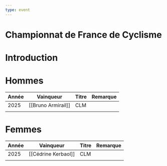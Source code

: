 ```yaml
---
type: event
---
```


# Championnat de France de Cyclisme

# Introduction

# Hommes

| Année | Vainqueur          | Titre | Remarque |
| ----- | ------------------ | ----- | -------- |
| 2025  | [[Bruno Armirail]] | CLM   |          |
|       |                    |       |          |
# Femmes

| Année | Vainqueur           | Titre | Remarque |
| ----- | ------------------- | ----- | -------- |
| 2025  | [[Cédrine Kerbaol]] | CLM   |          |
|       |                     |       |          |
